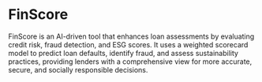 # FinScore
FinScore is an AI-driven tool that enhances loan assessments by evaluating credit risk, fraud detection, and ESG scores. It uses a weighted scorecard model to predict loan defaults, identify fraud, and assess sustainability practices, providing lenders with a comprehensive view for more accurate, secure, and socially responsible decisions.
